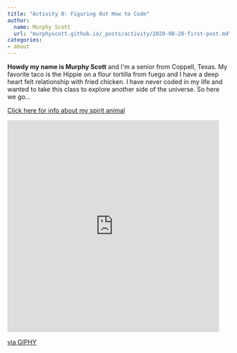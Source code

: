 ```yaml
---
title: "Activity 0: Figuring Out How to Code"
author:
  name: Murphy Scott
  url: "murphyscott.github.io/_posts/activity/2020-08-28-first-post.md"
categories:
- about
---
```

 
**Howdy my name is Murphy Scott** and I'm a senior from Coppell, Texas. My favorite taco is the Hippie on a flour tortilla from fuego and I have a deep heart felt relationship with fried chicken. I have never coded in my life and wanted to take this class to explore another side of the universe. So here we go...

[Click here for info about my spirit animal](https://www.worldwildlife.org/species/sloth)

<iframe src="https://giphy.com/embed/I8eorWE0QuYYU" width="480" height="480" frameBorder="0" class="giphy-embed" allowFullScreen></iframe><p><a href="https://giphy.com/gifs/sloth-pizza-sloths-I8eorWE0QuYYU">via GIPHY</a></p>

